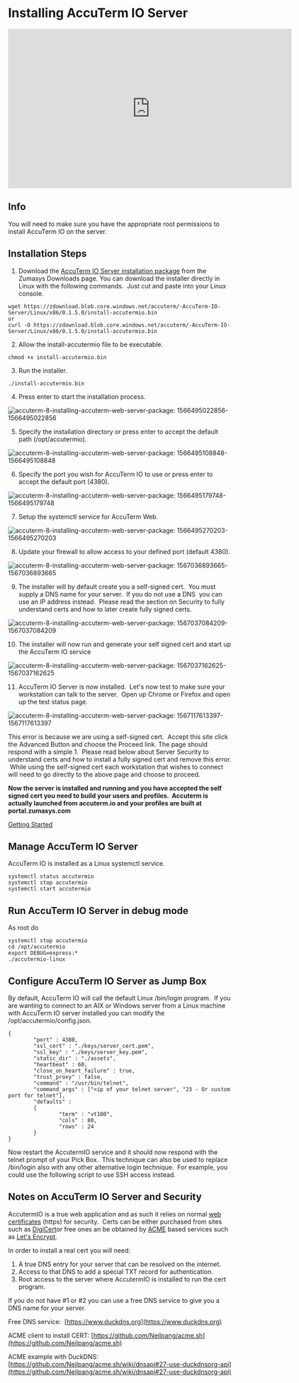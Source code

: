 # Installing AccuTerm IO Server

<PageHeader />

<iframe width="640" height="360" src="https://www.youtube.com/embed/rAc3SBvenVw?&wmode=opaque" frameborder="0" allowfullscreen="" class="fr-draggable"></iframe>

## Info

You will need to make sure you have the appropriate root permissions to install AccuTerm IO on the server.

## Installation Steps

1. Download the [AccuTerm IO Server installation package](https://www.zumasys.com/downloads/) from the Zumasys Downloads page. You can download the installer directly in Linux with the following commands.  Just cut and paste into your Linux console.

```
wget https://zdownload.blob.core.windows.net/accuterm/-AccuTerm-IO-Server/Linux/x86/0.1.5.0/install-accutermio.bin
or
curl -O https://zdownload.blob.core.windows.net/accuterm/-AccuTerm-IO-Server/Linux/x86/0.1.5.0/install-accutermio.bin
```

2. Allow the install-accutermio file to be executable.

```
chmod +x install-accutermio.bin
```

3. Run the installer.

```
./install-accutermio.bin
```

4. Press enter to start the installation process.

![accuterm-8-installing-accuterm-web-server-package: 1566495022856-1566495022856](./1566495022856-1566495022856.png)

5. Specify the installation directory or press enter to accept the default path (/opt/accutermio).

![accuterm-8-installing-accuterm-web-server-package: 1566495108848-1566495108848](./1566495108848-1566495108848.png)

6. Specify the port you wish for AccuTerm IO to use or press enter to accept the default port (4380).

![accuterm-8-installing-accuterm-web-server-package: 1566495179748-1566495179748](./1566495179748-1566495179748.png)

7. Setup the systemctl service for AccuTerm Web.

![accuterm-8-installing-accuterm-web-server-package: 1566495270203-1566495270203](./1566495270203-1566495270203.png)

8. Update your firewall to allow access to your defined port (default 4380).

![accuterm-8-installing-accuterm-web-server-package: 1567036893665-1567036893665](./1567036893665-1567036893665.png)

9. The installer will by default create you a self-signed cert.  You must supply a DNS name for your server.  If you do not use a DNS  you can use an IP address instead.  Please read the section on Security to fully understand certs and how to later create fully signed certs.

![accuterm-8-installing-accuterm-web-server-package: 1567037084209-1567037084209](./1567037084209-1567037084209.png)

10. The installer will now run and generate your self signed cert and start up the AccuTerm IO service

![accuterm-8-installing-accuterm-web-server-package: 1567037162625-1567037162625](./1567037162625-1567037162625.png)

11. AccuTerm IO Server is now installed.  Let's now test to make sure your workstation can talk to the server.  Open up Chrome or Firefox and open up the test status page.

![accuterm-8-installing-accuterm-web-server-package: 1567117613397-1567117613397](./1567117613397-1567117613397.png)

This error is because we are using a self-signed cert.  Accept this site click the Advanced Button and choose the Proceed link. The page should respond with a simple 1.  Please read below about Server Security to understand certs and how to install a fully signed cert and remove this error.  While using the self-signed cert each workstation that wishes to connect will need to go directly to the above page and choose to proceed.

**Now the server is installed and running and you have accepted the self signed cert you need to build your users and profiles.  Accuterm is actually launched from accuterm.io and your profiles are built at portal.zumasys.com**

[Getting Started](./../../getting-started/README.md)

## Manage AccuTerm IO Server

AccuTerm IO is installed as a Linux systemctl service.

```
systemctl status accutermio
systemctl stop accutermio
systemctl start accutermio
```

## Run AccuTerm IO Server in debug mode

As root do

```
systemctl stop accutermio
cd /opt/accutermio
export DEBUG=express:*
./accutermio-linux
```

## Configure AccuTerm IO Server as Jump Box

By default, AccuTerm IO will call the default Linux /bin/login program.  If you are wanting to connect to an AIX or Windows server from a Linux machine with AccuTerm IO server installed you can modify the /opt/accutermio/config.json.

```
{
        "port" : 4380,
        "ssl_cert" : "./keys/server_cert.pem",
        "ssl_key" : "./keys/server_key.pem",
        "static_dir" : "./assets",
        "heartbeat" : 60,
        "close_on_heart_failure" : true,
        "trust_proxy" : false,
        "command" : "/usr/bin/telnet",
        "command_args" : ["<ip of your telnet server", "23 - Or custom port for telnet"],
        "defaults" :
        {
                "term" : "vt100",
                "cols" : 80,
                "rows" : 24
        }
}
```

Now restart the AccutermIO service and it should now respond with the telnet prompt of your Pick Box.  This technique can also be used to replace /bin/login also with any other alternative login technique.  For example, you could use the following script to use SSH access instead.

## Notes on AccuTerm IO Server and Security

AccutermIO is a true web application and as such it relies on normal [web certificates](https://www.websecurity.symantec.com/security-topics/what-is-ssl-tls-https) (https) for security.  Certs can be either purchased from sites such as [DigiCert](https://www.digicert.com/)or free ones an be obtained by [ACME](https://en.wikipedia.org/wiki/Automated_Certificate_Management_Environment) based services such as [Let's Encrypt](https://letsencrypt.org/).

In order to install a real cert you will need:

1. A true DNS entry for your server that can be resolved on the internet.
2. Access to that DNS to add a special TXT record for authentication.
3. Root access to the server where AccutermIO is installed to run the cert program.

If you do not have #1 or #2 you can use a free DNS service to give you a DNS name for your server.

Free DNS service:  [https://www.duckdns.org](https://www.duckdns.org)

ACME client to install CERT: [https://github.com/Neilpang/acme.sh](https://github.com/Neilpang/acme.sh)

ACME example with DuckDNS: [https://github.com/Neilpang/acme.sh/wiki/dnsapi#27-use-duckdnsorg-api](https://github.com/Neilpang/acme.sh/wiki/dnsapi#27-use-duckdnsorg-api)
  
<PageFooter />
